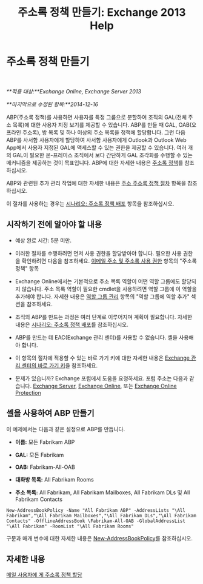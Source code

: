 ﻿---
title: '주소록 정책 만들기: Exchange 2013 Help'
TOCTitle: 주소록 정책 만들기
ms:assetid: 6359abaf-e6f6-4667-8c2b-3860728b39a9
ms:mtpsurl: https://technet.microsoft.com/ko-kr/library/Hh529931(v=EXCHG.150)
ms:contentKeyID: 50483265
ms.date: 05/22/2018
mtps_version: v=EXCHG.150
ms.translationtype: MT
---

# 주소록 정책 만들기

 

_**적용 대상:**Exchange Online, Exchange Server 2013_

_**마지막으로 수정된 항목:**2014-12-16_

ABP(주소록 정책)를 사용하면 사용자를 특정 그룹으로 분할하여 조직의 GAL(전체 주소 목록)에 대한 사용자 지정 보기를 제공할 수 있습니다. ABP를 만들 때 GAL, OAB(오프라인 주소록), 방 목록 및 하나 이상의 주소 목록을 정책에 할당합니다. 그런 다음 ABP를 사서함 사용자에게 할당하여 사서함 사용자에게 Outlook과 Outlook Web App에서 사용자 지정된 GAL에 액세스할 수 있는 권한을 제공할 수 있습니다. 여러 개의 GAL이 필요한 온-프레미스 조직에서 보다 간단하게 GAL 조각화를 수행할 수 있는 메커니즘을 제공하는 것이 목표입니다. ABP에 대한 자세한 내용은 [주소록 정책](address-book-policies-exchange-2013-help.md)를 참조하십시오.

ABP와 관련된 추가 관리 작업에 대한 자세한 내용은 [주소 주소록 정책 절차](address-book-policy-procedures-exchange-2013-help.md) 항목을 참조하십시오.

이 절차를 사용하는 경우는 [시나리오: 주소록 정책 배포](scenario-deploying-address-book-policies-exchange-2013-help.md) 항목을 참조하십시오.

## 시작하기 전에 알아야 할 내용

  - 예상 완료 시간: 5분 미만.

  - 이러한 절차를 수행하려면 먼저 사용 권한을 할당받아야 합니다. 필요한 사용 권한을 확인하려면 다음을 참조하세요. [이메일 주소 및 주소록 사용 권한](email-address-and-address-book-permissions-exchange-2013-help.md) 항목의 "주소록 정책" 항목

  - Exchange Online에서는 기본적으로 주소 목록 역할이 어떤 역할 그룹에도 할당되지 않습니다. 주소 목록 역할이 필요한 cmdlet을 사용하려면 역할 그룹에 이 역할을 추가해야 합니다. 자세한 내용은 [역할 그룹 관리](manage-role-groups-exchange-2013-help.md) 항목의 "역할 그룹에 역할 추가" 섹션을 참조하세요.

  - 조직의 ABP를 만드는 과정은 여러 단계로 이루어지며 계획이 필요합니다. 자세한 내용은 [시나리오: 주소록 정책 배포](scenario-deploying-address-book-policies-exchange-2013-help.md)를 참조하십시오.

  - ABP를 만드는 데 EAC(Exchange 관리 센터)를 사용할 수 없습니다. 셸을 사용해야 합니다.

  - 이 항목의 절차에 적용할 수 있는 바로 가기 키에 대한 자세한 내용은 [Exchange 관리 센터의 바로 가기 키](keyboard-shortcuts-in-the-exchange-admin-center-exchange-online-protection-help.md)을 참조하세요.

  - 문제가 있습니까? Exchange 포럼에서 도움을 요청하세요. 포럼 주소는 다음과 같습니다. [Exchange Server](https://go.microsoft.com/fwlink/p/?linkid=60612), [Exchange Online](https://go.microsoft.com/fwlink/p/?linkid=267542), 또는 [Exchange Online Protection](https://go.microsoft.com/fwlink/p/?linkid=285351)

## 셸을 사용하여 ABP 만들기

이 예제에서는 다음과 같은 설정으로 ABP를 만듭니다.

  - **이름:** 모든 Fabrikam ABP

  - **GAL:** 모든 Fabrikam

  - **OAB:** Fabrikam-All-OAB

  - **대화방 목록:** All Fabrikam Rooms

  - **주소 목록:** All Fabrikam, All Fabrikam Mailboxes, All Fabrikam DLs 및 All Fabrikam Contacts

<!-- end list -->

    New-AddressBookPolicy -Name "All Fabrikam ABP" -AddressLists "\All Fabrikam","\All Fabrikam Mailboxes","\All Fabrikam DLs","\All Fabrikam Contacts" -OfflineAddressBook \Fabrikam-All-OAB -GlobalAddressList "\All Fabrikam" -RoomList "\All Fabrikam Rooms"

구문과 매개 변수에 대한 자세한 내용은 [New-AddressBookPolicy](https://technet.microsoft.com/ko-kr/library/hh529913\(v=exchg.150\))를 참조하십시오.

## 자세한 내용

[메일 사용자에 게 주소록 정책 할당](assign-an-address-book-policy-to-mail-users-exchange-2013-help.md)


